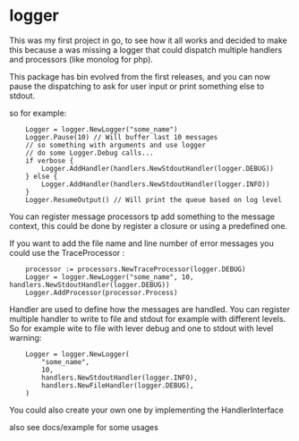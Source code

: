 # logger

This was my first project in go, to see how it all works and decided to make this because a was missing a logger that
could dispatch multiple handlers and processors (like monolog for php).

This package has bin evolved from the first releases, and you can now pause the dispatching to ask for user input or
print something else to stdout.

so for example:

```
	Logger = logger.NewLogger("some_name")
	Logger.Pause(10) // Will buffer last 10 messages
	// so something with arguments and use logger
	// do some Logger.Debug calls...
	if verbose {
		Logger.AddHandler(handlers.NewStdoutHandler(logger.DEBUG))
	} else {
		Logger.AddHandler(handlers.NewStdoutHandler(logger.INFO))
	}
	Logger.ResumeOutput() // Will print the queue based on log level
```

You can register message processors tp add something to the message context, this could be done by register a closure
or using a predefined one.

If you want to add the file name and line number of error messages you could use the TraceProcessor :

```
	processor := processors.NewTraceProcessor(logger.DEBUG)
	Logger = logger.NewLogger("some_name", 10, handlers.NewStdoutHandler(logger.DEBUG))
	Logger.AddProcessor(processor.Process)
```

Handler are used to define how the messages are handled. You can register multiple handler to write to file and stdout
for example with different levels. So for example wite to file with lever debug and one to stdout with level warning:

```
	Logger = logger.NewLogger(
		"some_name",
		10,
		handlers.NewStdoutHandler(logger.INFO),
		handlers.NewFileHandler(logger.DEBUG),
	)

```
You could also create your own one by implementing the HandlerInterface

also see docs/example for some usages